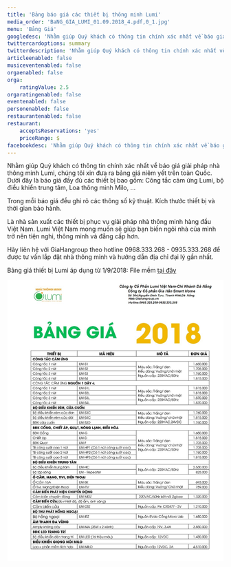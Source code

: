 ```yaml
---
title: 'Bảng báo giá các thiết bị thông minh Lumi'
media_order: 'BaNG_GIA_LUMI_01.09.2018_4.pdf,0_1.jpg'
menu: 'Bảng Giá'
googledesc: 'Nhằm giúp Quý khách có thông tin chính xác nhất về báo giá giải pháp nhà thông minh Lumi, chúng tôi xin đưa ra bảng giá niêm yết trên toàn Quốc. Dưới đây là báo giá đầy đủ các thiết bị bao gồm: Công tắc cảm ứng Lumi, bộ điều khiển trung tâm, Loa thông minh Milo, …'
twittercardoptions: summary
twitterdescription: 'Nhằm giúp Quý khách có thông tin chính xác nhất về báo giá giải pháp nhà thông minh Lumi, chúng tôi xin đưa ra bảng giá niêm yết trên toàn Quốc. Dưới đây là báo giá đầy đủ các thiết bị bao gồm: Công tắc cảm ứng Lumi, bộ điều khiển trung tâm, Loa thông minh Milo, …'
articleenabled: false
musiceventenabled: false
orgaenabled: false
orga:
    ratingValue: 2.5
orgaratingenabled: false
eventenabled: false
personenabled: false
restaurantenabled: false
restaurant:
    acceptsReservations: 'yes'
    priceRange: $
facebookdesc: 'Nhằm giúp Quý khách có thông tin chính xác nhất về báo giá giải pháp nhà thông minh Lumi, chúng tôi xin đưa ra bảng giá niêm yết trên toàn Quốc. Dưới đây là báo giá đầy đủ các thiết bị bao gồm: Công tắc cảm ứng Lumi, bộ điều khiển trung tâm, Loa thông minh Milo, …'
---
```


Nhằm giúp Quý khách có thông tin chính xác nhất về báo giá giải pháp nhà thông minh Lumi, chúng tôi xin đưa ra bảng giá niêm yết trên toàn Quốc. Dưới đây là báo giá đầy đủ các thiết bị bao gồm: Công tắc cảm ứng Lumi, bộ điều khiển trung tâm, Loa thông minh Milo, …

Trong mỗi báo giá đều ghi rõ các thông số kỹ thuật. Kích thước thiết bị và thời gian bảo hành.

Là nhà sản xuất các thiết bị phục vụ giải pháp nhà thông minh hàng đầu Việt Nam. Lumi Việt Nam mong muốn sẽ giúp bạn biến ngôi nhà của mình trở nên tiện nghi, thông minh và đẳng cấp hơn.

Hãy liên hệ với GiaHangroup theo hotline 0968.333.268 - 0935.333.268  để được tư vấn lắp đặt nhà thông minh và hướng dẫn địa chỉ đại lý gần nhất.

Bảng giá thiết bị Lumi áp dụng từ 1/9/2018: File mềm [tại đây](bang_gia_thiet_bi_lumi.pdf)

![Bảng giá thiết bị Lumi](0_1.jpg)